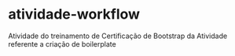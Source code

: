 # atividade-workflow
Atividade do treinamento de Certificação de Bootstrap da Atividade referente a criação de  boilerplate 
